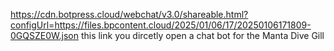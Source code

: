 https://cdn.botpress.cloud/webchat/v3.0/shareable.html?configUrl=https://files.bpcontent.cloud/2025/01/06/17/20250106171809-0GQSZE0W.json
this link you dircetly open a chat bot for the Manta Dive Gill
